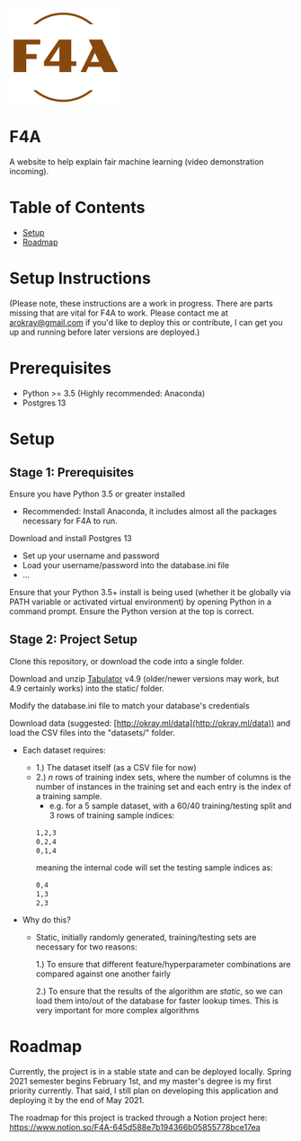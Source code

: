<img src='static/f4a_logo.png' alt='F4A Logo' width='200'/>

# F4A
A website to help explain fair machine learning (video demonstration incoming).

# Table of Contents
- [Setup](#setup-instructions) 
- [Roadmap](#roadmap)


# Setup Instructions
(Please note, these instructions are a work in progress. There are parts missing that are vital for F4A to work. Please contact me at arokray@gmail.com if you'd like to deploy this or contribute, I can get you up and running before later versions are deployed.)

# Prerequisites

- Python >= 3.5 (Highly recommended: Anaconda)
- Postgres 13

# Setup
## Stage 1: Prerequisites

Ensure you have Python 3.5 or greater installed
- Recommended: Install Anaconda, it includes almost all the packages necessary for F4A to run.

Download and install Postgres 13
- Set up your username and password
- Load your username/password into the database.ini file
- ...

Ensure that your Python 3.5+ install is being used (whether it be globally via PATH variable or activated virtual environment) by opening Python in a command prompt. Ensure the Python version at the top is correct.

## Stage 2: Project Setup

Clone this repository, or download the code into a single folder.

Download and unzip [Tabulator](http://tabulator.info/) v4.9 (older/newer versions may work, but 4.9 certainly works) into the static/ folder.

Modify the database.ini file to match your database's credentials

Download data (suggested: [http://okray.ml/data](http://okray.ml/data)) and load the CSV files into the "datasets/" folder. 
- Each dataset requires:
    - 1.) The dataset itself (as a CSV file for now)
    - 2.) *n* rows of training index sets, where the number of columns is the number of instances in the training set and each entry is the index of a training sample.
        - e.g. for a 5 sample dataset, with a 60/40 training/testing split and 3 rows of training sample indices:
        ```
        1,2,3
        0,2,4
        0,1,4
        ````
        meaning the internal code will set the testing sample indices as:
        ```
        0,4
        1,3
        2,3
        ```

- Why do this?
    - Static, initially randomly generated, training/testing sets are necessary for two reasons:

        1.) To ensure that different feature/hyperparameter combinations are compared against one another fairly

        2.) To ensure that the results of the algorithm are *static*, so we can load them into/out of the database for faster lookup times. This is very important for more complex algorithms

# Roadmap
Currently, the project is in a stable state and can be deployed locally. Spring 2021 semester begins February 1st, and my master's degree is my first priority currently. That said, I still plan on developing this application and deploying it by the end of May 2021.

The roadmap for this project is tracked through a Notion project here: https://www.notion.so/F4A-645d588e7b194366b05855778bce17ea